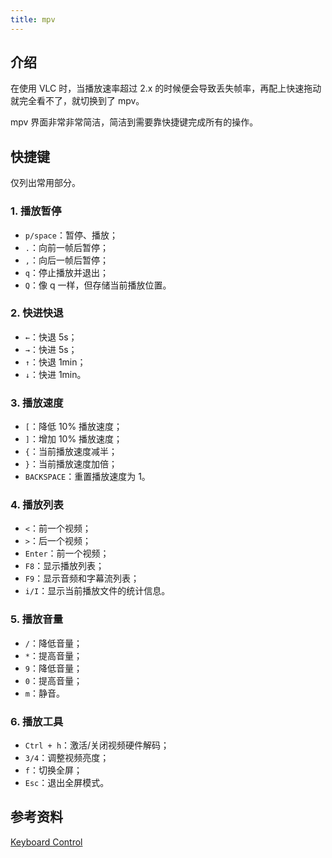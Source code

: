 ```yaml
---
title: mpv
---
```


## 介绍

在使用 VLC 时，当播放速率超过 2.x 的时候便会导致丢失帧率，再配上快速拖动就完全看不了，就切换到了 mpv。

mpv 界面非常非常简洁，简洁到需要靠快捷键完成所有的操作。



## 快捷键

仅列出常用部分。

### 1. 播放暂停

+ `p/space`：暂停、播放；
+ `.`：向前一帧后暂停；
+ `,`：向后一帧后暂停；
+ `q`：停止播放并退出；
+ `Q`：像 q 一样，但存储当前播放位置。

### 2. 快进快退

+ `←`：快退 5s；
+ `→`：快进 5s；
+ `↑`：快退 1min；
+ `↓`：快进 1min。

### 3. 播放速度

+ `[`：降低 10% 播放速度；
+ `]`：增加 10% 播放速度；
+ `{`：当前播放速度减半；
+ `}`：当前播放速度加倍；
+ `BACKSPACE`：重置播放速度为 1。

### 4. 播放列表

+ `<`：前一个视频；
+ `>`：后一个视频；
+ `Enter`：前一个视频；
+ `F8`：显示播放列表；
+ `F9`：显示音频和字幕流列表；
+ `i/I`：显示当前播放文件的统计信息。

### 5. 播放音量

+ `/`：降低音量；
+ `*`：提高音量；
+ `9`：降低音量；
+ `0`：提高音量；
+ `m`：静音。

### 6. 播放工具

+ `Ctrl + h`：激活/关闭视频硬件解码；
+ `3/4`：调整视频亮度；
+ `f`：切换全屏；
+ `Esc`：退出全屏模式。



## 参考资料

[Keyboard Control](https://mpv.io/manual/master/#keyboard-control)